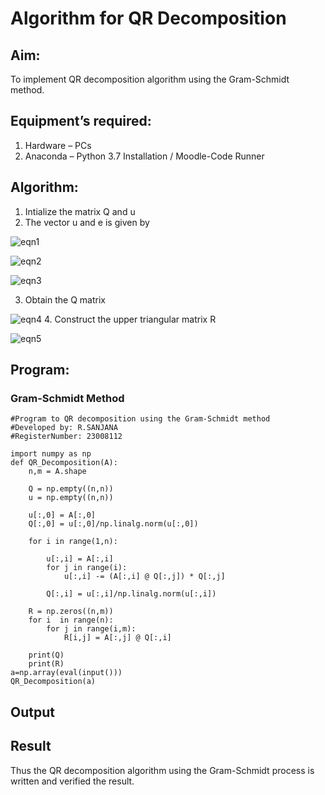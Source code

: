 # Algorithm for QR Decomposition
## Aim:
To implement QR decomposition algorithm using the Gram-Schmidt method.
## Equipment’s required:
1.	Hardware – PCs
2.	Anaconda – Python 3.7 Installation / Moodle-Code Runner
## Algorithm:
1. Intialize the matrix Q and u
2. The vector u and e is given by

![eqn1](./ex4.jpg)

![eqn2](./ex6.jpg)

![eqn3](./ex3.jpg)

3. Obtain the Q matrix   

![eqn4](./ex1.jpg)
4. Construct the upper triangular matrix R

![eqn5](./ex2.jpg)



## Program:
### Gram-Schmidt Method
```
#Program to QR decomposition using the Gram-Schmidt method
#Developed by: R.SANJANA
#RegisterNumber: 23008112

import numpy as np
def QR_Decomposition(A):
    n,m = A.shape
    
    Q = np.empty((n,n))
    u = np.empty((n,n))
    
    u[:,0] = A[:,0]
    Q[:,0] = u[:,0]/np.linalg.norm(u[:,0])
    
    for i in range(1,n):
        
        u[:,i] = A[:,i]
        for j in range(i):
            u[:,i] -= (A[:,i] @ Q[:,j]) * Q[:,j]
            
        Q[:,i] = u[:,i]/np.linalg.norm(u[:,i])
        
    R = np.zeros((n,m))
    for i  in range(n):
        for j in range(i,m):
            R[i,j] = A[:,j] @ Q[:,i]
            
    print(Q)
    print(R)
a=np.array(eval(input()))
QR_Decomposition(a)
```

## Output

## Result
Thus the QR decomposition algorithm using the Gram-Schmidt process is written and verified the result.